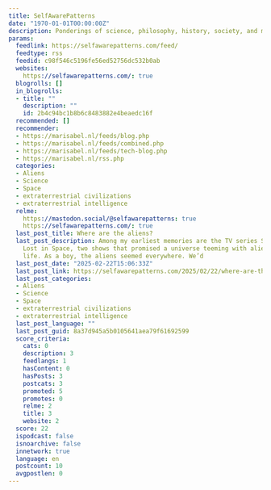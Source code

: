 ```yaml
---
title: SelfAwarePatterns
date: "1970-01-01T00:00:00Z"
description: Ponderings of science, philosophy, history, society, and many other topics
params:
  feedlink: https://selfawarepatterns.com/feed/
  feedtype: rss
  feedid: c98f546c5196fe56ed52756dc532b0ab
  websites:
    https://selfawarepatterns.com/: true
  blogrolls: []
  in_blogrolls:
  - title: ""
    description: ""
    id: 2b4c94bc1b8b6c8483882e4beaedc16f
  recommended: []
  recommender:
  - https://marisabel.nl/feeds/blog.php
  - https://marisabel.nl/feeds/combined.php
  - https://marisabel.nl/feeds/tech-blog.php
  - https://marisabel.nl/rss.php
  categories:
  - Aliens
  - Science
  - Space
  - extraterrestrial civilizations
  - extraterrestrial intelligence
  relme:
    https://mastodon.social/@selfawarepatterns: true
    https://selfawarepatterns.com/: true
  last_post_title: Where are the aliens?
  last_post_description: Among my earliest memories are the TV series Star Trek and
    Lost in Space, two shows that promised a universe teeming with alien life, intelligent
    life. As a boy, the aliens seemed everywhere. We’d
  last_post_date: "2025-02-22T15:06:33Z"
  last_post_link: https://selfawarepatterns.com/2025/02/22/where-are-the-aliens/
  last_post_categories:
  - Aliens
  - Science
  - Space
  - extraterrestrial civilizations
  - extraterrestrial intelligence
  last_post_language: ""
  last_post_guid: 8a37d945a5b0105641aea79f61692599
  score_criteria:
    cats: 0
    description: 3
    feedlangs: 1
    hasContent: 0
    hasPosts: 3
    postcats: 3
    promoted: 5
    promotes: 0
    relme: 2
    title: 3
    website: 2
  score: 22
  ispodcast: false
  isnoarchive: false
  innetwork: true
  language: en
  postcount: 10
  avgpostlen: 0
---
```

